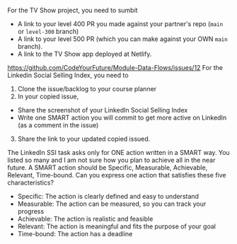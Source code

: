 For the TV Show project, you need to sumbit
- A link to your level 400 PR you made against your partner's repo (`main` or `level-300` branch)
- A link to your level 500 PR (which you can make against your OWN `main` branch).
- A link to the TV Show app deployed at Netlify. 

https://github.com/CodeYourFuture/Module-Data-Flows/issues/12
For the Linkedin Social Selling Index, you need to
1. Clone the issue/backlog to your course planner
2. In your copied issue,
  - Share the screenshot of your LinkedIn Social Selling Index
  - Write one SMART action you will commit to get more active on LinkedIn (as a comment in the issue)
3. Share the link to your updated copied issued.


The LinkedIn SSI task asks only for ONE action written in a SMART way. You listed so many and I am not sure how you plan to achieve all in the near future.
A SMART action should be Specific, Measurable, Achievable, Relevant, Time-bound.
Can you express one action that satisfies these five characteristics?


- Specific: The action is clearly defined and easy to understand
- Measurable: The action can be measured, so you can track your progress
- Achievable: The action is realistic and feasible
- Relevant: The action is meaningful and fits the purpose of your goal
- Time-bound: The action has a deadline
